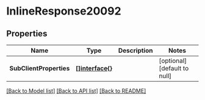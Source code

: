 # InlineResponse20092

## Properties
Name | Type | Description | Notes
------------ | ------------- | ------------- | -------------
**SubClientProperties** | [**[]interface{}**](interface{}.md) |  | [optional] [default to null]

[[Back to Model list]](../README.md#documentation-for-models) [[Back to API list]](../README.md#documentation-for-api-endpoints) [[Back to README]](../README.md)

